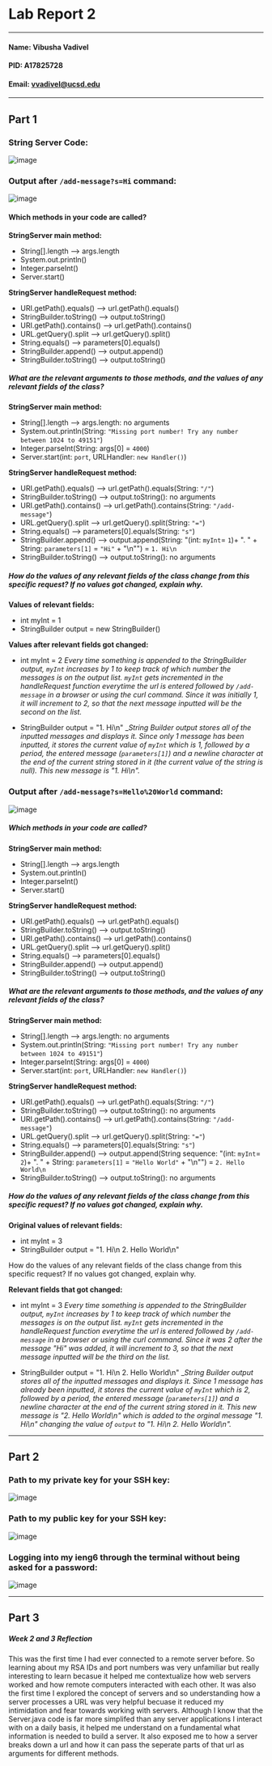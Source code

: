 # Lab Report 2
---
#### Name: Vibusha Vadivel 
#### PID: A17825728 
#### Email: vvadivel@ucsd.edu
---

## Part 1

### String Server Code: 

![image](https://github.com/vibushavadivel/cse15l-lab-reports/assets/102670153/8c87549b-92e7-4435-85a5-24304ad3dfd1)

### Output after `/add-message?s=Hi` command: 
![image](https://github.com/vibushavadivel/cse15l-lab-reports/assets/102670153/57dc3c4a-9ad6-43bb-a606-d33a472f7ad3) <br>

#### Which methods in your code are called? <br>
**StringServer main method:**
- String[].length --> args.length
- System.out.println()
- Integer.parseInt()
- Server.start()

**StringServer handleRequest method:**
- URI.getPath().equals() --> url.getPath().equals()
- StringBuilder.toString() --> output.toString()
- URI.getPath().contains() --> url.getPath().contains()
- URL.getQuery().split --> url.getQuery().split()
- String.equals() --> parameters[0].equals()
- StringBuilder.append() --> output.append()
- StringBuilder.toString() --> output.toString()

##### What are the relevant arguments to those methods, and the values of any relevant fields of the class?
**StringServer main method:**
- String[].length --> args.length: no arguments
- System.out.println(String: `"Missing port number! Try any number between 1024 to 49151"`)
- Integer.parseInt(String: args[0] = `4000`)
- Server.start(int: `port`, URLHandler: `new Handler()`)

**StringServer handleRequest method:**
- URI.getPath().equals() --> url.getPath().equals(String: `"/"`)
- StringBuilder.toString() --> output.toString(): no arguments
- URI.getPath().contains() --> url.getPath().contains(String: `"/add-message"`)
- URL.getQuery().split --> url.getQuery().split(String: `"="`)
- String.equals() --> parameters[0].equals(String: `"s"`)
- StringBuilder.append() --> output.append(String: "(int: `myInt`= `1`)+ ". " + String: `parameters[1]` = `"Hi"` + "\n"") = `1. Hi\n`
- StringBuilder.toString() --> output.toString(): no arguments

##### How do the values of any relevant fields of the class change from this specific request? If no values got changed, explain why.
**Values of relevant fields:**
- int myInt = 1 
- StringBuilder output = new StringBuilder()

**Values after relevant fields got changed:** 
- int myInt = 2
_Every time something is appended to the StringBuilder output, `myInt` increases by 1 to keep track of which number the messages is on the output list. `myInt` gets incremented in the handleRequest function everytime the url is entered followed by `/add-message` in a browser or using the curl command. Since it was initially 1, it will increment to 2, so that the next message inputted will be the second on the list._

- StringBuilder output = "1. Hi\n"
__String Builder output stores all of the inputted messages and displays it. Since only 1 message has been inputted, it stores the current value of `myInt` which is 1, followed by a period, the entered message (`parameters[1]`) and a newline character at the end of the current string stored in it (the current value of the string is null). This new message is "1. Hi\n"._

### Output after `/add-message?s=Hello%20World` command: 
![image](https://github.com/vibushavadivel/cse15l-lab-reports/assets/102670153/7d98fe96-61a6-4f10-8d73-1a72e36eb338) <br>

##### Which methods in your code are called? <br>
**StringServer main method:**
- String[].length --> args.length
- System.out.println()
- Integer.parseInt()
- Server.start()

**StringServer handleRequest method:**
- URI.getPath().equals() --> url.getPath().equals()
- StringBuilder.toString() --> output.toString()
- URI.getPath().contains() --> url.getPath().contains()
- URL.getQuery().split --> url.getQuery().split()
- String.equals() --> parameters[0].equals()
- StringBuilder.append() --> output.append()
- StringBuilder.toString() --> output.toString()

##### What are the relevant arguments to those methods, and the values of any relevant fields of the class?
**StringServer main method:**
- String[].length --> args.length: no arguments
- System.out.println(String: `"Missing port number! Try any number between 1024 to 49151"`)
- Integer.parseInt(String: args[0] = `4000`)
- Server.start(int: `port`, URLHandler: `new Handler()`)

**StringServer handleRequest method:**
- URI.getPath().equals() --> url.getPath().equals(String: `"/"`)
- StringBuilder.toString() --> output.toString(): no arguments
- URI.getPath().contains() --> url.getPath().contains(String: `"/add-message"`)
- URL.getQuery().split --> url.getQuery().split(String: `"="`)
- String.equals() --> parameters[0].equals(String: `"s"`)
- StringBuilder.append() --> output.append(String sequence: "(int: `myInt`= `2`)+ ". " + String: `parameters[1]` = `"Hello World"` + "\n"") = `2. Hello World\n`
- StringBuilder.toString() --> output.toString(): no arguments

##### How do the values of any relevant fields of the class change from this specific request? If no values got changed, explain why.

**Original values of relevant fields:**
- int myInt = 3
- StringBuilder output = "1. Hi\n 2. Hello World\n"

How do the values of any relevant fields of the class change from this specific request? If no values got changed, explain why.

**Relevant fields that got changed:**
- int myInt = 3
_Every time something is appended to the StringBuilder output, `myInt` increases by 1 to keep track of which number the messages is on the output list. `myInt` gets incremented in the handleRequest function everytime the url is entered followed by `/add-message` in a browser or using the curl command. Since it was 2 after the message "Hi" was added, it will increment to 3, so that the next message inputted will be the third on the list._

- StringBuilder output = "1. Hi\n 2. Hello World\n"
__String Builder output stores all of the inputted messages and displays it. Since 1 message has already been inputted, it stores the current value of `myInt` which is 2, followed by a period, the entered message (`parameters[1]`) and a newline character at the end of the current string stored in it. This new message is "2. Hello World\n" which is added to the orginal message "1. Hi\n" changing the value of `output` to "1. Hi\n 2. Hello World\n"._

---
## Part 2

### Path to my private key for your SSH key:
![image](https://github.com/vibushavadivel/cse15l-lab-reports/assets/102670153/52a63f24-62e9-4191-88f5-01ecf0c40893)

### Path to my public key for your SSH key:
![image](https://github.com/vibushavadivel/cse15l-lab-reports/assets/102670153/c5bf392c-8b38-47a1-b169-d9557c18859e)

### Logging into my ieng6 through the terminal without being asked for a password:
![image](https://github.com/vibushavadivel/cse15l-lab-reports/assets/102670153/802c4090-13c7-4ed1-a8d5-cf206b94e644)

---
## Part 3
##### Week 2 and 3 Reflection
This was the first time I had ever connected to a remote server before. So learning about my RSA IDs and port numbers was very unfamiliar but really interesting to learn becasue it helped me contextualize how web servers worked and how remote computers interacted with each other. It was also the first time I explored the concept of servers and so understanding how a server processes a URL was very helpful becuase it reduced my intimidation and fear towards working with servers.  Although I know that the Server.java code is far more simplifed than any server applications I interact with on a daily basis, it helped me understand on a fundamental what information is needed to build a server. It also exposed me to how a server breaks down a url and how it can pass the seperate parts of that url as arguments for different methods.


